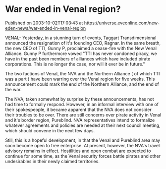 # War ended in Venal region?
Published on 2003-10-02T17:03:43 at https://universe.eveonline.com/new-eden-news/war-ended-in-venal-region

VENAL- Yesterday, in a stunning turn of events, Taggart Transdimensional announced the resignation of it's founding CEO, Ragnar. In the same breath, the new CEO of TTI, Gunny P, proclaimed a cease-fire with the New Venal Alliance. Gunny P furthermore vowed "TTI has never condoned piracy, we have in the past been members of alliances which have included pirate corporations. This is no longer the case, nor will it ever be in future."  
  
The two factions of Venal, the NVA and the Northern Alliance ( of which TTI was a part ) have been warring over the Venal region for five weeks. This announcement could mark the end of the Northern Alliance, and the end of the war.  
  
The NVA, taken somewhat by surprise by these announcements, has not had time to formally respond. However, in an informal interview with one of their spokespeople, it became apparent that the NVA does not consider their troubles to be over. There are still concerns over pirate activity in Venal and it's border region, Pureblind. NVA representatives intend to formalize whatever agreements and policies are needed at their next council meeting, which should convene in the next few days.  
  
Still, this is a hopeful development, in that the Venal and Pureblind area may soon become open to free enterprise. At present, however, the NVA's travel advisory remains in effect. Hostilities and open combat are expected to continue for some time, as the Venal security forces battle pirates and other undesirables in their newly claimed territories.
